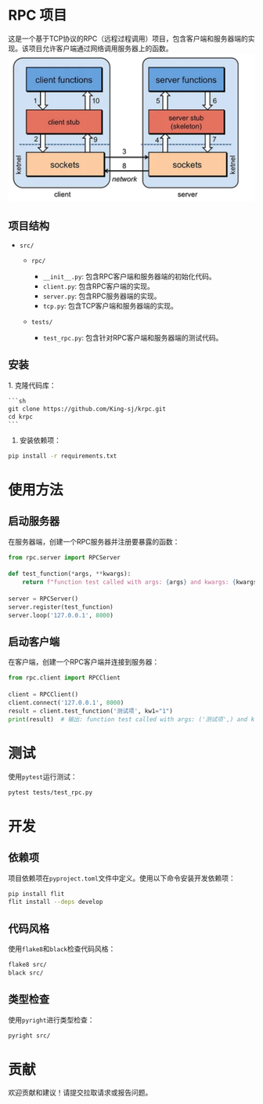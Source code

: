 # RPC 项目

这是一个基于TCP协议的RPC（远程过程调用）项目，包含客户端和服务器端的实现。该项目允许客户端通过网络调用服务器上的函数。 ![alt text](images/架构图.png)

## 项目结构

- `src/`

  - `rpc/`

    - `__init__.py`: 包含RPC客户端和服务器端的初始化代码。
    - `client.py`: 包含RPC客户端的实现。
    - `server.py`: 包含RPC服务器端的实现。
    - `tcp.py`: 包含TCP客户端和服务器端的实现。

  - `tests/`

    - `test_rpc.py`: 包含针对RPC客户端和服务器端的测试代码。

## 安装

1\. 克隆代码库：

````
```sh
git clone https://github.com/King-sj/krpc.git
cd krpc
```
````

1. 安装依赖项：

  ```sh
  pip install -r requirements.txt
  ```

# 使用方法

## 启动服务器

在服务器端，创建一个RPC服务器并注册要暴露的函数：

```python
from rpc.server import RPCServer

def test_function(*args, **kwargs):
    return f"function test called with args: {args} and kwargs: {kwargs}"

server = RPCServer()
server.register(test_function)
server.loop('127.0.0.1', 8000)
```

## 启动客户端

在客户端，创建一个RPC客户端并连接到服务器：

```python
from rpc.client import RPCClient

client = RPCClient()
client.connect('127.0.0.1', 8000)
result = client.test_function('测试项', kw1="1")
print(result)  # 输出: function test called with args: ('测试项',) and kwargs: {'kw1': '1'}
```

# 测试

使用`pytest`运行测试：

```sh
pytest tests/test_rpc.py
```

# 开发

## 依赖项

项目依赖项在`pyproject.toml`文件中定义。使用以下命令安装开发依赖项：

```sh
pip install flit
flit install --deps develop
```

## 代码风格

使用`flake8`和`black`检查代码风格：

```sh
flake8 src/
black src/
```

## 类型检查

使用`pyright`进行类型检查：

```sh
pyright src/
```

# 贡献

欢迎贡献和建议！请提交拉取请求或报告问题。
